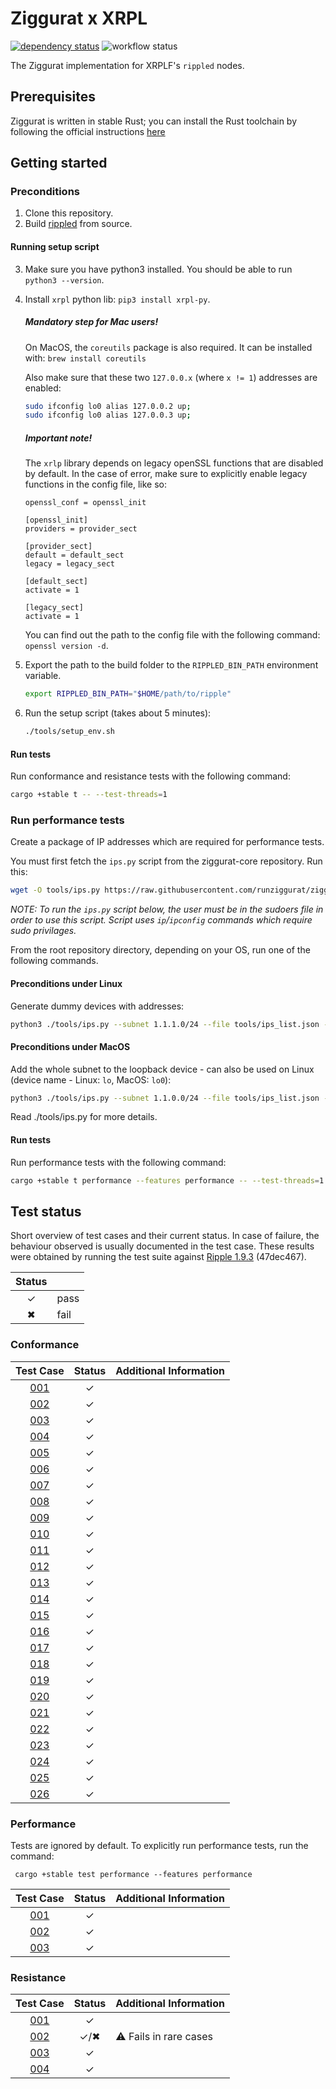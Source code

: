 # Ziggurat x XRPL
[![dependency status](https://deps.rs/repo/github/runziggurat/xrpl/status.svg)](https://deps.rs/repo/github/runziggurat/xrpl)
![workflow status](https://github.com/runziggurat/xrpl/actions/workflows/rippled.yml/badge.svg)

The Ziggurat implementation for XRPLF's `rippled` nodes.

## Prerequisites
Ziggurat is written in stable Rust; you can install the Rust toolchain by following the official instructions [here](https://www.rust-lang.org/learn/get-started)

## Getting started

### Preconditions
1. Clone this repository.
2. Build [rippled](https://github.com/XRPLF/rippled) from source.

#### Running setup script
3. Make sure you have python3 installed. You should be able to run `python3 --version`.
4. Install `xrpl` python lib: `pip3 install xrpl-py`.

   ##### **Mandatory step for Mac users!**
   On MacOS, the `coreutils` package is also required. It can be installed with: `brew install coreutils`

   Also make sure that these two `127.0.0.x` (where `x != 1`) addresses are enabled:
   ```bash
   sudo ifconfig lo0 alias 127.0.0.2 up;
   sudo ifconfig lo0 alias 127.0.0.3 up;
   ```

   ##### **Important note!**
   The `xrlp` library depends on legacy openSSL functions that are disabled by default. In the case of error, make sure to explicitly enable legacy functions in the config file, like so:
   ```
   openssl_conf = openssl_init
   
   [openssl_init]
   providers = provider_sect
   
   [provider_sect]
   default = default_sect
   legacy = legacy_sect
   
   [default_sect]
   activate = 1
   
   [legacy_sect]
   activate = 1
   ```
   You can find out the path to the config file with the following command: `openssl version -d`.

5. Export the path to the build folder to the `RIPPLED_BIN_PATH` environment variable.
   ```bash
   export RIPPLED_BIN_PATH="$HOME/path/to/ripple"
6. Run the setup script (takes about 5 minutes):
   ```bash
   ./tools/setup_env.sh
   ```

#### Run tests
Run conformance and resistance tests with the following command:
```bash
cargo +stable t -- --test-threads=1
```
### Run performance tests
Create a package of IP addresses which are required for performance tests.

You must first fetch the `ips.py` script from the ziggurat-core repository.  Run this:

```bash
wget -O tools/ips.py https://raw.githubusercontent.com/runziggurat/ziggurat-core/main/ziggurat-core-scripts/ips.py
```

_NOTE: To run the `ips.py` script below, the user must be in the sudoers file in order to use this script.
Script uses `ip`/`ipconfig` commands which require sudo privilages._

From the root repository directory, depending on your OS, run one of the following commands.

#### Preconditions under Linux
Generate dummy devices with addresses:
```bash
python3 ./tools/ips.py --subnet 1.1.1.0/24 --file tools/ips_list.json --dev_prefix test_zeth
```

#### Preconditions under MacOS
Add the whole subnet to the loopback device - can also be used on Linux (device name - Linux: `lo`, MacOS: `lo0`):
```bash
python3 ./tools/ips.py --subnet 1.1.0.0/24 --file tools/ips_list.json --dev lo0
```

Read ./tools/ips.py for more details.

#### Run tests
Run performance tests with the following command:
```bash
cargo +stable t performance --features performance -- --test-threads=1
```

## Test status

Short overview of test cases and their current status. In case of failure, the behaviour observed is usually documented in the test case.
These results were obtained by running the test suite against [Ripple 1.9.3](https://github.com/XRPLF/rippled) (47dec467).

| Status |               |
|:------:|---------------|
|   ✓    | pass          |
|   ✖    | fail          |


### Conformance

|             Test Case             | Status | Additional Information |
|:---------------------------------:|:------:|:-----------------------|
| [001](SPEC.md#ZG-CONFORMANCE-001) |   ✓    |                        |
| [002](SPEC.md#ZG-CONFORMANCE-002) |   ✓    |                        |
| [003](SPEC.md#ZG-CONFORMANCE-003) |   ✓    |                        |
| [004](SPEC.md#ZG-CONFORMANCE-004) |   ✓    |                        |
| [005](SPEC.md#ZG-CONFORMANCE-005) |   ✓    |                        |
| [006](SPEC.md#ZG-CONFORMANCE-006) |   ✓    |                        |
| [007](SPEC.md#ZG-CONFORMANCE-007) |   ✓    |                        |
| [008](SPEC.md#ZG-CONFORMANCE-008) |   ✓    |                        |
| [009](SPEC.md#ZG-CONFORMANCE-009) |   ✓    |                        |
| [010](SPEC.md#ZG-CONFORMANCE-010) |   ✓    |                        |
| [011](SPEC.md#ZG-CONFORMANCE-011) |   ✓    |                        |
| [012](SPEC.md#ZG-CONFORMANCE-012) |   ✓    |                        |
| [013](SPEC.md#ZG-CONFORMANCE-013) |   ✓    |                        |
| [014](SPEC.md#ZG-CONFORMANCE-014) |   ✓    |                        |
| [015](SPEC.md#ZG-CONFORMANCE-015) |   ✓    |                        |
| [016](SPEC.md#ZG-CONFORMANCE-016) |   ✓    |                        |
| [017](SPEC.md#ZG-CONFORMANCE-017) |   ✓    |                        |
| [018](SPEC.md#ZG-CONFORMANCE-018) |   ✓    |                        |
| [019](SPEC.md#ZG-CONFORMANCE-019) |   ✓    |                        |
| [020](SPEC.md#ZG-CONFORMANCE-020) |   ✓    |                        |
| [021](SPEC.md#ZG-CONFORMANCE-021) |   ✓    |                        |
| [022](SPEC.md#ZG-CONFORMANCE-022) |   ✓    |                        |
| [023](SPEC.md#ZG-CONFORMANCE-023) |   ✓    |                        |
| [024](SPEC.md#ZG-CONFORMANCE-024) |   ✓    |                        |
| [025](SPEC.md#ZG-CONFORMANCE-025) |   ✓    |                        |
| [026](SPEC.md#ZG-CONFORMANCE-026) |   ✓    |                        |

### Performance

Tests are ignored by default. To explicitly run performance tests, run the command:
```
 cargo +stable test performance --features performance
```

|             Test Case             | Status | Additional Information |
|:---------------------------------:|:------:|:-----------------------|
| [001](SPEC.md#ZG-PERFORMANCE-001) |   ✓    |                        |
| [002](SPEC.md#ZG-PERFORMANCE-002) |   ✓    |                        |
| [003](SPEC.md#ZG-PERFORMANCE-003) |   ✓    |                        |

### Resistance

|            Test Case             | Status | Additional Information |
|:--------------------------------:|:------:|:-----------------------|
| [001](SPEC.md#ZG-RESISTANCE-001) |   ✓    |                        |
| [002](SPEC.md#ZG-RESISTANCE-002) |  ✓/✖   | ⚠ Fails in rare cases  |
| [003](SPEC.md#ZG-RESISTANCE-003) |   ✓    |                        |
| [004](SPEC.md#ZG-RESISTANCE-004) |   ✓    |                        |
